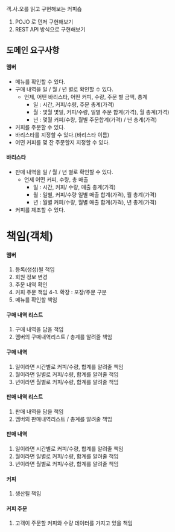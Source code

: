 객.사.오를 읽고 구현해보는 커피숍

1. POJO 로 먼저 구현해보기
2. REST API 방식으로 구현해보기

## 도메인 요구사항

#### 멤버 	
- 메뉴를 확인할 수 있다.
- 구매 내역을 일 / 월 / 년 별로 확인할 수 있다.
  - 언제, 어떤 바리스타, 어떤 커피, 수량, 주문 별 금액, 총계 
    - 일 : 시간, 커피/수량, 주문 총계(가격)
    - 월 : 몇월 몇일, 커피/수량, 일별 주문 합계(가격), 월 총계(가격)
    - 년 : 몇월 커피/수량, 월별 주문합계(가격) / 년 총계(가격)
- 커피를 주문할 수 있다.
- 바리스타를 지정할 수 있다.(바리스타 이름)
- 어떤 커피를 몇 잔 주문할지 지정할 수 있다.


#### 바리스타
- 판매 내역을 일 / 월 / 년 별로 확인할 수 있다.
   - 언제 어떤 커피, 수량, 총 매출
     - 일 : 시간, 커피/ 수량, 매출 총계(가격)
     - 월 : 일별, 커피/수량 일별 매출 합계(가격), 월 총계(가격)
     - 년 : 월별 커피/수량, 월별 매출 합계(가격), 년 총계(가격)
- 커피를 제조할 수 있다.


# 책임(객체)

#### 멤버
1. 등록(생성)될 책임
2. 회원 정보 변경
3. 주문 내역 확인
4. 커피 주문 책임
   4-1. 확장 : 포장/주문 구분
5. 메뉴를 확인할 책임

#### 구매 내역 리스트
1. 구매 내역을 담을 책임
2. 멤버의 구매내역리스트 / 총계를 알려줄 책임

#### 구매 내역
1. 일이라면 시간별로 커피/수량, 합계를 알려줄 책임
2. 월이라면 일별로 커피/수량, 합계를 알려줄 책임
3. 년이라면 월별로 커피/수량, 합계를 알려줄 책임


#### 판매 내역 리스트
1. 판매 내역을 담을 책임
2. 멤버의 판매내역리스트 / 총계를 알려줄 책임

#### 판매 내역
1. 일이라면 시간별로 커피/수량, 합계를 알려줄 책임
2. 월이라면 일별로 커피/수량, 합계를 알려줄 책임
3. 년이라면 월별로 커피/수량, 합계를 알려줄 책임

#### 커피
1. 생산될 책임

#### 커피 주문
1. 고객이 주문할 커피와 수량 데이터를 가지고 있을 책임